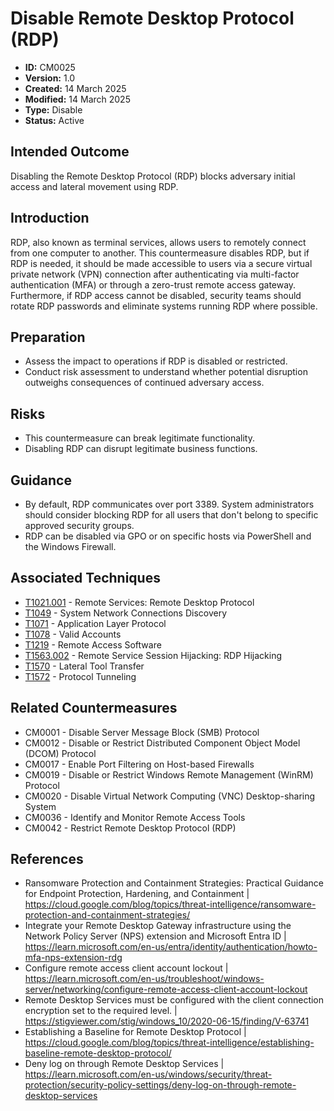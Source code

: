 # Disable Remote Desktop Protocol (RDP)

* **ID:** CM0025
* **Version:** 1.0
* **Created:** 14 March 2025
* **Modified:** 14 March 2025
* **Type:** Disable
* **Status:** Active

## Intended Outcome

Disabling the Remote Desktop Protocol (RDP) blocks adversary initial
access and lateral movement using RDP.

## Introduction

RDP, also known as terminal services, allows users to remotely connect
from one computer to another. This countermeasure disables RDP, but if
RDP is needed, it should be made accessible to users via a secure
virtual private network (VPN) connection after authenticating via
multi-factor authentication (MFA) or through a zero-trust remote access
gateway. Furthermore, if RDP access cannot be disabled, security teams should 
rotate RDP passwords and eliminate systems running RDP where possible. 

## Preparation

- Assess the impact to operations if RDP is disabled or restricted.
- Conduct risk assessment to understand whether potential disruption outweighs consequences of continued adversary access.

## Risks

- This countermeasure can break legitimate functionality.
- Disabling RDP can disrupt legitimate business functions.

## Guidance

- By default, RDP communicates over port 3389. System administrators should consider blocking RDP for all users that don't belong to specific approved security groups.
- RDP can be disabled via GPO or on specific hosts via PowerShell and the Windows Firewall.  

## Associated Techniques

- [T1021.001](https://attack.mitre.org/techniques/T1021/001) - Remote Services: Remote Desktop Protocol
- [T1049](https://attack.mitre.org/techniques/T1049) - System Network Connections Discovery
- [T1071](https://attack.mitre.org/techniques/T1071) - Application Layer Protocol
- [T1078](https://attack.mitre.org/techniques/T1078) - Valid Accounts
- [T1219](https://attack.mitre.org/techniques/T1219) - Remote Access Software
- [T1563.002](https://attack.mitre.org/techniques/T1563/002) - Remote Service Session Hijacking: RDP Hijacking
- [T1570](https://attack.mitre.org/techniques/T1570) - Lateral Tool Transfer
- [T1572](https://attack.mitre.org/techniques/T1572) - Protocol Tunneling

## Related Countermeasures

- CM0001 - Disable Server Message Block (SMB) Protocol
- CM0012 - Disable or Restrict Distributed Component Object Model (DCOM) Protocol
- CM0017 - Enable Port Filtering on Host-based Firewalls
- CM0019 - Disable or Restrict Windows Remote Management (WinRM) Protocol
- CM0020 - Disable Virtual Network Computing (VNC) Desktop-sharing System
- CM0036 - Identify and Monitor Remote Access Tools
- CM0042 - Restrict Remote Desktop Protocol (RDP)

## References

- Ransomware Protection and Containment Strategies: Practical Guidance for Endpoint Protection, Hardening, and Containment | <https://cloud.google.com/blog/topics/threat-intelligence/ransomware-protection-and-containment-strategies/>
- Integrate your Remote Desktop Gateway infrastructure using the Network Policy Server (NPS) extension and Microsoft Entra ID | <https://learn.microsoft.com/en-us/entra/identity/authentication/howto-mfa-nps-extension-rdg>
- Configure remote access client account lockout | <https://learn.microsoft.com/en-us/troubleshoot/windows-server/networking/configure-remote-access-client-account-lockout>
- Remote Desktop Services must be configured with the client connection encryption set to the required level. | <https://stigviewer.com/stig/windows_10/2020-06-15/finding/V-63741>
- Establishing a Baseline for Remote Desktop Protocol | <https://cloud.google.com/blog/topics/threat-intelligence/establishing-baseline-remote-desktop-protocol/>
- Deny log on through Remote Desktop Services | <https://learn.microsoft.com/en-us/windows/security/threat-protection/security-policy-settings/deny-log-on-through-remote-desktop-services>
